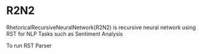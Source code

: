 # R2N2
RhetoricalRecursiveNeuralNetwork(R2N2) is recursive neural network  using RST for NLP Tasks such as Sentiment Analysis

To run RST Parser 

